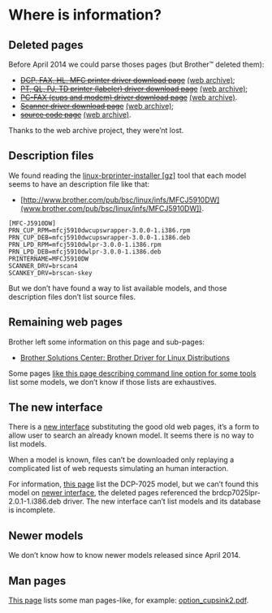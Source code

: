 Where is information?
=====================

Deleted pages
-------------

Before April 2014 we could parse thoses pages (but Brother™ deleted them):

* ~~[DCP, FAX, HL, MFC printer driver download page](http://welcome.solutions.brother.com/bsc/public_s/id/linux/en/download_prn.html)~~ [(web archive)](http://web.archive.org/web/20140319074031/http://welcome.solutions.brother.com/bsc/public_s/id/linux/en/download_prn.html);
* ~~[PT, QL, PJ, TD printer (labeler) driver download page](http://welcome.solutions.brother.com/bsc/public_s/id/linux/en/download_esp.html)~~ [(web archive)](http://web.archive.org/web/20140319074031/http://welcome.solutions.brother.com/bsc/public_s/id/linux/en/download_esp.html);
* ~~[PC-FAX (cups and modem) driver download page](http://welcome.solutions.brother.com/bsc/public_s/id/linux/en/download_pcf.html)~~ [(web archive)](http://web.archive.org/web/20140319074953/http://welcome.solutions.brother.com/bsc/public_s/id/linux/en/download_pcf.html).
* ~~[Scanner driver download page](http://welcome.solutions.brother.com/bsc/public_s/id/linux/en/download_scn.html)~~ [(web archive)](http://web.archive.org/web/20140319074953/http://welcome.solutions.brother.com/bsc/public_s/id/linux/en/download_scn.html);
* ~~[source code page](http://welcome.solutions.brother.com/bsc/public_s/id/linux/en/download_src.html)~~ [(web archive)](http://web.archive.org/web/20140319075144/http://welcome.solutions.brother.com/bsc/public_s/id/linux/en/download_src.html).

Thanks to the web archive project, they were’nt lost.

Description files
-----------------

We found reading the [linux-brprinter-installer [gz]](http://download.brother.com/welcome/dlf006893/linux-brprinter-installer-2.0.0-1.gz) tool that each model seems to have an description file like that:

* [http://www.brother.com/pub/bsc/linux/infs/MFCJ5910DW](www.brother.com/pub/bsc/linux/infs/MFCJ5910DW]).

```
[MFC-J5910DW]
PRN_CUP_RPM=mfcj5910dwcupswrapper-3.0.0-1.i386.rpm
PRN_CUP_DEB=mfcj5910dwcupswrapper-3.0.0-1.i386.deb
PRN_LPD_RPM=mfcj5910dwlpr-3.0.0-1.i386.rpm
PRN_LPD_DEB=mfcj5910dwlpr-3.0.0-1.i386.deb
PRINTERNAME=MFCJ5910DW
SCANNER_DRV=brscan4
SCANKEY_DRV=brscan-skey
```

But we don’t have found a way to list available models, and those description files don’t list source files.

Remaining web pages
-------------------

Brother left some information on this page and sub-pages:

* [Brother Solutions Center: Brother Driver for Linux Distributions](http://support.brother.com/g/s/id/linux/en/index.html)

Some pages [like this page describing command line option for some tools](http://support.brother.com/g/s/id/linux/en/instruction_prn2.html) list some models, we don’t know if those lists are exhaustives.

The new interface
-----------------

There is a [new interface](http://support.brother.com/g/b/index.aspx) substituting the good old web pages, it’s a form to allow user to search an already known model. It seems there is no way to list models.

When a model is known, files can’t be downloaded only replaying a complicated list of web requests simulating an human interaction.

For information, [this page](http://support.brother.com/g/s/id/linux/en/instruction_prn1.html) list the DCP-7025 model, but we can’t found this model on [newer interface](http://support.brother.com/g/b/productlist.aspx?c=us&lang=en&content=dl&q=DCP-7025), the deleted pages referenced the brdcp7025lpr-2.0.1-1.i386.deb driver. The new interface can’t list models and its database is incomplete.

Newer models
------------

We don’t know how to know newer models released since April 2014.

Man pages
---------

[This page](http://support.brother.com/g/s/id/linux/en/instruction_prn2.html) lists some man pages-like, for example: [option_cupsink2.pdf](http://support.brother.com/g/s/id/linux/pdf/option_cupsink2.pdf).

